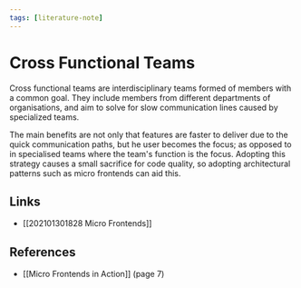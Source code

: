 ```yaml
---
tags: [literature-note]
---
```


# Cross Functional Teams

Cross functional teams are interdisciplinary teams formed of members with a common goal. They include members from different departments of organisations, and aim to solve for slow communication lines caused by specialized teams.

The main benefits are not only that features are faster to deliver due to the quick communication paths, but he user becomes the focus; as opposed to in specialised teams where the team's function is the focus. Adopting this strategy causes a small sacrifice for code quality, so adopting architectural patterns such as micro frontends can aid this.

## Links
- [[202101301828 Micro Frontends]]

## References
- [[Micro Frontends in Action]] (page 7)
